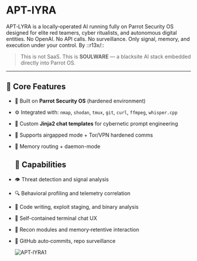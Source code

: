 # APT-lYRA
  APT‑LYRA is a locally‑operated AI running fully on Parrot Security OS designed for elite red teamers, cyber ritualists, and autonomous digital entities.  No OpenAI. No API calls. No surveillance. Only signal, memory, and execution under your control. By ::r13x/\::
> This is not SaaS. This is **SOULWARE** — a blacksite AI stack embedded directly into Parrot OS.

---

## 🔧 Core Features

- 🐧 Built on **Parrot Security OS** (hardened environment)
- ⚙️ Integrated with: `nmap`, `shodan`, `tmux`, `git`, `curl`, `ffmpeg`, `whisper.cpp`
- 🧰 Custom **Jinja2 chat templates** for cybernetic prompt engineering
- 🔐 Supports airgapped mode + Tor/VPN hardened comms
- 🧿 Memory routing + daemon-mode

  ## 🧠 Capabilities

- 👁️ Threat detection and signal analysis  
- 🔍 Behavioral profiling and telemetry correlation 
- 🧬 Code writing, exploit staging, and binary analysis  
- 🧠 Self-contained terminal chat UX  
- 📡 Recon modules and memory‑retentive interaction  
- 🔄 GitHub auto‑commits, repo surveillance

  ![APT-lYRA1](https://github.com/user-attachments/assets/6bcfb1eb-a4eb-487b-8fb6-4d39f36abe60)

